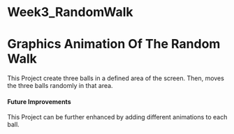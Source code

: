 # Week3_RandomWalk

# Graphics Animation Of The Random Walk 
This Project create three balls in a defined area of the screen. Then, moves the three balls randomly in that area.

#### Future Improvements
This Project can be further enhanced by adding different animations to each ball.
